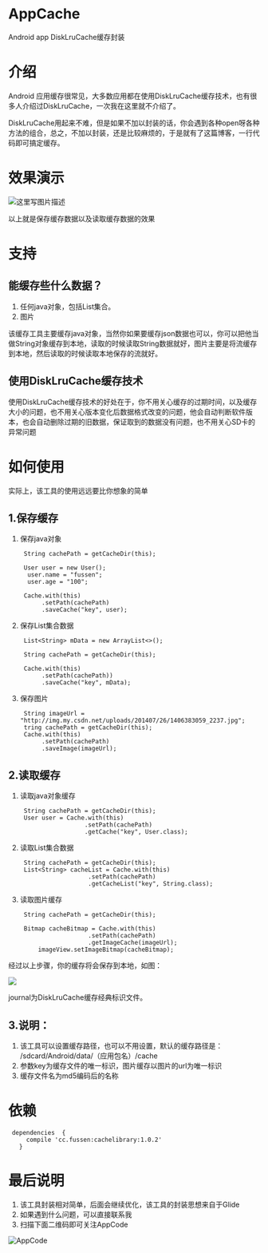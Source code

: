 # AppCache
Android app DiskLruCache缓存封装

# 介绍
Android 应用缓存很常见，大多数应用都在使用DiskLruCache缓存技术，也有很多人介绍过DiskLruCache，一次我在这里就不介绍了。

DiskLruCache用起来不难，但是如果不加以封装的话，你会遇到各种open呀各种方法的组合，总之，不加以封装，还是比较麻烦的，于是就有了这篇博客，一行代码即可搞定缓存。

# 效果演示

![这里写图片描述](https://ws4.sinaimg.cn/large/006tKfTcgy1fm9eyreh0cg30960g8q3u.gif)


以上就是保存缓存数据以及读取缓存数据的效果

# 支持

## 能缓存些什么数据？

 1. 任何java对象，包括List集合。
 2. 图片
 
 该缓存工具主要缓存java对象，当然你如果要缓存json数据也可以，你可以把他当做String对象缓存到本地，读取的时候读取String数据就好，图片主要是将流缓存到本地，然后读取的时候读取本地保存的流就好。

## 使用DiskLruCache缓存技术

使用DiskLruCache缓存技术的好处在于，你不用关心缓存的过期时间，以及缓存大小的问题，也不用关心版本变化后数据格式改变的问题，他会自动判断软件版本，也会自动删除过期的旧数据，保证取到的数据没有问题，也不用关心SD卡的异常问题

# 如何使用


实际上，该工具的使用远远要比你想象的简单

## 1.保存缓存


1. 保存java对象

		String cachePath = getCacheDir(this);

		User user = new User();
		 user.name = "fussen";
		 user.age = "100";

		Cache.with(this)
		     .setPath(cachePath)
		     .saveCache("key", user);


2. 保存List集合数据

		List<String> mData = new ArrayList<>();

		String cachePath = getCacheDir(this);

		Cache.with(this)
		     .setPath(cachePath))
		     .saveCache("key", mData);

3. 保存图片

		String imageUrl = "http://img.my.csdn.net/uploads/201407/26/1406383059_2237.jpg";
		tring cachePath = getCacheDir(this);
		Cache.with(this)
		     .setPath(cachePath)
		     .saveImage(imageUrl);


## 2.读取缓存

1. 读取java对象缓存

		String cachePath = getCacheDir(this);
		User user = Cache.with(this)
		                 .setPath(cachePath)
		                 .getCache("key", User.class);

2. 读取List集合数据

		String cachePath = getCacheDir(this);
		List<String> cacheList = Cache.with(this)
					      .setPath(cachePath)
					      .getCacheList("key", String.class);

3. 读取图片缓存

		String cachePath = getCacheDir(this);
		
		Bitmap cacheBitmap = Cache.with(this)
				          .setPath(cachePath)
				          .getImageCache(imageUrl);
    		imageView.setImageBitmap(cacheBitmap);
		


经过以上步骤，你的缓存将会保存到本地，如图：

![](https://ws2.sinaimg.cn/large/006tKfTcgy1fm9lc63adhj30l00jetbj.jpg)

journal为DiskLruCache缓存经典标识文件。


## 3.说明：

1. 该工具可以设置缓存路径，也可以不用设置，默认的缓存路径是：
/sdcard/Android/data/（应用包名）/cache
2. 参数key为缓存文件的唯一标识，图片缓存以图片的url为唯一标识
3. 缓存文件名为md5编码后的名称


# 依赖


	 dependencies  {
		 compile 'cc.fussen:cachelibrary:1.0.2'
	   }


# 最后说明

1. 该工具封装相对简单，后面会继续优化，该工具的封装思想来自于Glide
2. 如果遇到什么问题，可以直接联系我
3. 扫描下面二维码即可关注AppCode

![AppCode](http://upload-images.jianshu.io/upload_images/3267943-35cf55f437d712a9.jpg?imageMogr2/auto-orient/strip%7CimageView2/2/w/1240)

